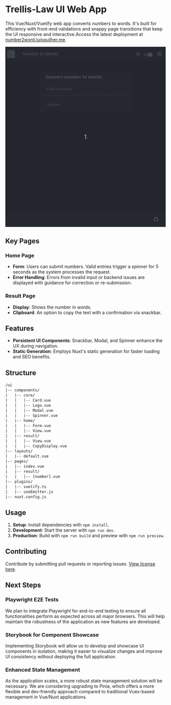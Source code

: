 # Trellis-Law UI Web App

This Vue/Nuxt/Vuetify web app converts numbers to words. It's built for efficiency with front-end validations and snappy page transitions that keep the UI responsive and interactive.Access the latest deployment at [number2word.luisguilher.me](https://number2word.luisguilher.me).


![Gif of app running](./../assets/trellis-ui-showcase.gif)

## Key Pages

### Home Page

- **Form**: Users can submit numbers. Valid entries trigger a spinner for 5 seconds as the system processes the request.
- **Error Handling**: Errors from invalid input or backend issues are displayed with guidance for correction or re-submission.

### Result Page

- **Display**: Shows the number in words.
- **Clipboard**: An option to copy the text with a confirmation via snackbar.

## Features

- **Persistent UI Components**: Snackbar, Modal, and Spinner enhance the UX during navigation.
- **Static Generation**: Employs Nuxt's static generation for faster loading and SEO benefits.

## Structure

```
/ui
|-- components/
|   |-- core/
|   |   |-- Card.vue
|   |   |-- Logo.vue
|   |   |-- Modal.vue
|   |   |-- Spinner.vue
|   |-- home/
|   |   |-- Form.vue
|   |   |-- View.vue
|   |-- result/
|   |   |-- View.vue
|   |   |-- CopyDisplay.vue
|-- layouts/
|   |-- default.vue
|-- pages/
|   |-- index.vue
|   |-- result/
|   |   |-- [number].vue
|-- plugins/
|   |-- vuetify.ts
|   |-- useEmitter.js
|-- nuxt.config.js
```

## Usage

1. **Setup**: Install dependencies with `npm install`.
2. **Development**: Start the server with `npm run dev`.
3. **Production**: Build with `npm run build` and preview with `npm run preview`.

## Contributing

Contribute by submitting pull requests or reporting issues. [View license here](./../LICENSE).

## Next Steps

### Playwright E2E Tests

We plan to integrate Playwright for end-to-end testing to ensure all functionalities perform as expected across all major browsers. This will help maintain the robustness of the application as new features are developed.

### Storybook for Component Showcase

Implementing Storybook will allow us to develop and showcase UI components in isolation, making it easier to visualize changes and improve UI consistency without deploying the full application.

### Enhanced State Management

As the application scales, a more robust state management solution will be necessary. We are considering upgrading to Pinia, which offers a more flexible and dev-friendly approach compared to traditional Vuex-based management in Vue/Nuxt applications.
